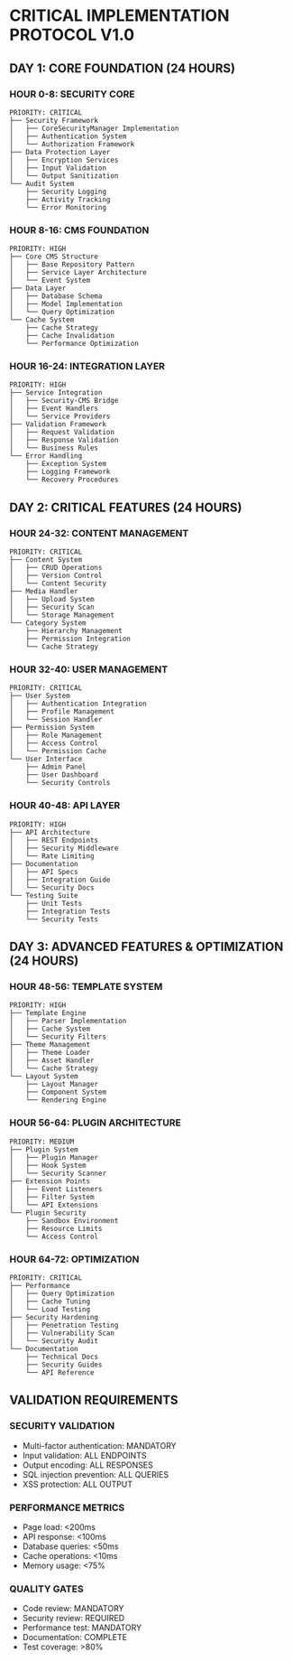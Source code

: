 # CRITICAL IMPLEMENTATION PROTOCOL V1.0

## DAY 1: CORE FOUNDATION (24 HOURS)

### HOUR 0-8: SECURITY CORE
```plaintext
PRIORITY: CRITICAL
├── Security Framework
│   ├── CoreSecurityManager Implementation
│   ├── Authentication System
│   └── Authorization Framework
├── Data Protection Layer
│   ├── Encryption Services
│   ├── Input Validation
│   └── Output Sanitization
└── Audit System
    ├── Security Logging
    ├── Activity Tracking
    └── Error Monitoring
```

### HOUR 8-16: CMS FOUNDATION
```plaintext
PRIORITY: HIGH
├── Core CMS Structure
│   ├── Base Repository Pattern
│   ├── Service Layer Architecture
│   └── Event System
├── Data Layer
│   ├── Database Schema
│   ├── Model Implementation
│   └── Query Optimization
└── Cache System
    ├── Cache Strategy
    ├── Cache Invalidation
    └── Performance Optimization
```

### HOUR 16-24: INTEGRATION LAYER
```plaintext
PRIORITY: HIGH
├── Service Integration
│   ├── Security-CMS Bridge
│   ├── Event Handlers
│   └── Service Providers
├── Validation Framework
│   ├── Request Validation
│   ├── Response Validation
│   └── Business Rules
└── Error Handling
    ├── Exception System
    ├── Logging Framework
    └── Recovery Procedures
```

## DAY 2: CRITICAL FEATURES (24 HOURS)

### HOUR 24-32: CONTENT MANAGEMENT
```plaintext
PRIORITY: CRITICAL
├── Content System
│   ├── CRUD Operations
│   ├── Version Control
│   └── Content Security
├── Media Handler
│   ├── Upload System
│   ├── Security Scan
│   └── Storage Management
└── Category System
    ├── Hierarchy Management
    ├── Permission Integration
    └── Cache Strategy
```

### HOUR 32-40: USER MANAGEMENT
```plaintext
PRIORITY: CRITICAL
├── User System
│   ├── Authentication Integration
│   ├── Profile Management
│   └── Session Handler
├── Permission System
│   ├── Role Management
│   ├── Access Control
│   └── Permission Cache
└── User Interface
    ├── Admin Panel
    ├── User Dashboard
    └── Security Controls
```

### HOUR 40-48: API LAYER
```plaintext
PRIORITY: HIGH
├── API Architecture
│   ├── REST Endpoints
│   ├── Security Middleware
│   └── Rate Limiting
├── Documentation
│   ├── API Specs
│   ├── Integration Guide
│   └── Security Docs
└── Testing Suite
    ├── Unit Tests
    ├── Integration Tests
    └── Security Tests
```

## DAY 3: ADVANCED FEATURES & OPTIMIZATION (24 HOURS)

### HOUR 48-56: TEMPLATE SYSTEM
```plaintext
PRIORITY: HIGH
├── Template Engine
│   ├── Parser Implementation
│   ├── Cache System
│   └── Security Filters
├── Theme Management
│   ├── Theme Loader
│   ├── Asset Handler
│   └── Cache Strategy
└── Layout System
    ├── Layout Manager
    ├── Component System
    └── Rendering Engine
```

### HOUR 56-64: PLUGIN ARCHITECTURE
```plaintext
PRIORITY: MEDIUM
├── Plugin System
│   ├── Plugin Manager
│   ├── Hook System
│   └── Security Scanner
├── Extension Points
│   ├── Event Listeners
│   ├── Filter System
│   └── API Extensions
└── Plugin Security
    ├── Sandbox Environment
    ├── Resource Limits
    └── Access Control
```

### HOUR 64-72: OPTIMIZATION
```plaintext
PRIORITY: CRITICAL
├── Performance
│   ├── Query Optimization
│   ├── Cache Tuning
│   └── Load Testing
├── Security Hardening
│   ├── Penetration Testing
│   ├── Vulnerability Scan
│   └── Security Audit
└── Documentation
    ├── Technical Docs
    ├── Security Guides
    └── API Reference
```

## VALIDATION REQUIREMENTS

### SECURITY VALIDATION
- Multi-factor authentication: MANDATORY
- Input validation: ALL ENDPOINTS
- Output encoding: ALL RESPONSES
- SQL injection prevention: ALL QUERIES
- XSS protection: ALL OUTPUT

### PERFORMANCE METRICS
- Page load: <200ms
- API response: <100ms
- Database queries: <50ms
- Cache operations: <10ms
- Memory usage: <75%

### QUALITY GATES
- Code review: MANDATORY
- Security review: REQUIRED
- Performance test: MANDATORY
- Documentation: COMPLETE
- Test coverage: >80%
